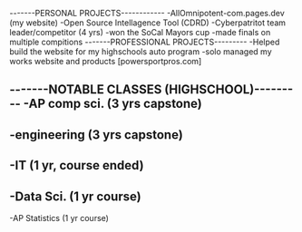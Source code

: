 
-------PERSONAL PROJECTS------------
-AllOmnipotent-com.pages.dev (my website)
-Open Source Intellagence Tool (CDRD)
-Cyberpatritot team leader/competitor (4 yrs)
  -won the SoCal Mayors cup
  -made finals on multiple compitions
-------PROFESSIONAL PROJECTS---------
-Helped build the website for my highschools auto program
-solo managed my works website and products [powersportpros.com]

-------NOTABLE CLASSES (HIGHSCHOOL)---------
-AP comp sci. (3 yrs capstone)
------------------------------------
-engineering (3 yrs capstone)
------------------------------------
-IT (1 yr, course ended)
------------------------------------
-Data Sci. (1 yr course)
------------------------------------
-AP Statistics (1 yr course)
